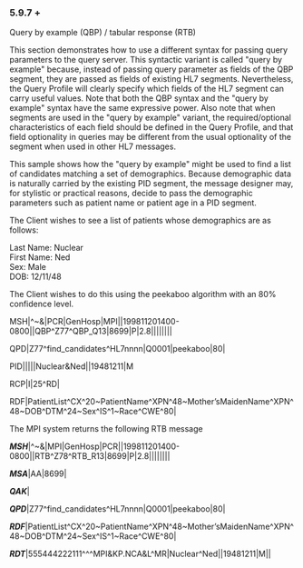 ### 5.9.7 +
Query by example (QBP) / tabular response (RTB)

This section demonstrates how to use a different syntax for passing query parameters to the query server. This syntactic variant is called "query by example" because, instead of passing query parameter as fields of the QBP segment, they are passed as fields of existing HL7 segments. Nevertheless, the Query Profile will clearly specify which fields of the HL7 segment can carry useful values. Note that both the QBP syntax and the "query by example" syntax have the same expressive power. Also note that when segments are used in the "query by example" variant, the required/optional characteristics of each field should be defined in the Query Profile, and that field optionality in queries may be different from the usual optionality of the segment when used in other HL7 messages.

This sample shows how the "query by example" might be used to find a list of candidates matching a set of demographics. Because demographic data is naturally carried by the existing PID segment, the message designer may, for stylistic or practical reasons, decide to pass the demographic parameters such as patient name or patient age in a PID segment.

The Client wishes to see a list of patients whose demographics are as follows:

Last Name: Nuclear\
First Name: Ned\
Sex: Male\
DOB: 12/11/48

The Client wishes to do this using the peekaboo algorithm with an 80% confidence level.

MSH|^~\&|PCR|GenHosp|MPI||199811201400-0800||QBP^Z77^QBP_Q13|8699|P|2.8||||||||

QPD|Z77^find_candidates^HL7nnnn|Q0001|peekaboo|80|

PID|||||Nuclear&Ned||19481211|M

RCP|I|25^RD|

RDF|PatientList^CX^20~PatientName^XPN^48~Mother’sMaidenName^XPN^48~DOB^DTM^24~Sex^IS^1~Race^CWE^80|

The MPI system returns the following RTB message

***MSH***|^~\&|MPI|GenHosp|PCR||199811201400-0800||RTB^Z78^RTB_R13|8699|P|2.8||||||||

***MSA***|AA|8699|

***QAK***|

***QPD***|Z77^find_candidates^HL7nnnn|Q0001|peekaboo|80|

***RDF***|PatientList^CX^20~PatientName^XPN^48~Mother’sMaidenName^XPN^48~DOB^DTM^24~Sex^IS^1~Race^CWE^80|

***RDT***|555444222111^^^MPI&KP.NCA&L^MR|Nuclear^Ned||19481211|M||
